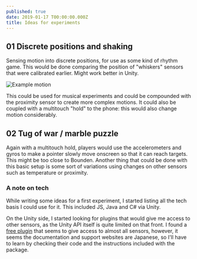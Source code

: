 ```yaml
---
published: true
date: 2019-01-17 T00:00:00.000Z
title: Ideas for experiments
--- 
```


## 01 Discrete positions and shaking

Sensing motion into discrete positions, for use as some kind of rhythm game. This would be done comparing the position of "whiskers" sensors that were calibrated earlier. Might work better in Unity.

![Example motion]({{site.baseurl}}/images/2019-01-21_discrete_positions.gif)

This could be used for musical experiments and could be compounded with the proximity sensor to create more complex motions. It could also be coupled with a multitouch "hold" to the phone: this would also change motion considerably.

## 02 Tug of war / marble puzzle

Again with a multitouch hold, players would use the accelerometers and gyros to make a pointer slowly move onscreen so that it can reach targets. This might be too close to Bounden. Another thing that could be done with this basic setup is some sort of variations using changes on other sensors such as temperature or proximity.

### A note on tech

While writing some ideas for a first experiment, I started listing all the tech basis I could use for it. This included JS, Java and C# via Unity.

On the Unity side, I started looking for plugins that would give me access to other sensors, as the Unity API itself is quite limited on that front. I found a [free plugin](https://assetstore.unity.com/packages/tools/gui/android-native-dialogs-and-functions-plugin-106497) that seems to give access to almost all sensors, however, it seems the documentation and support websites are Japanese, so I'll have to learn by checking their code and the instructions included with the package.